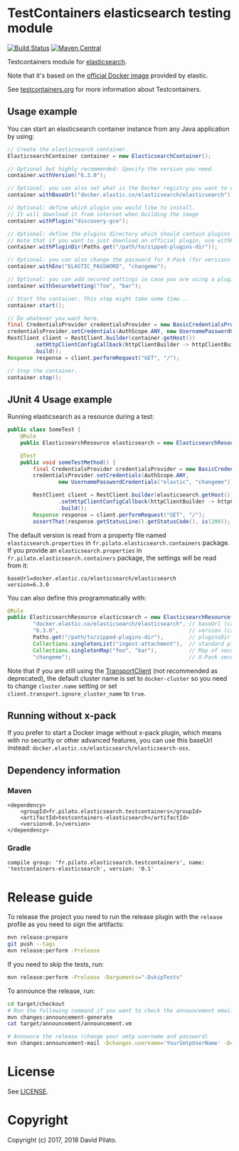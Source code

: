 # TestContainers elasticsearch testing module

[![Build Status](https://travis-ci.org/dadoonet/testcontainers-java-module-elasticsearch.svg?branch=master)](https://travis-ci.org/dadoonet/testcontainers-java-module-elasticsearch)
[![Maven Central](https://maven-badges.herokuapp.com/maven-central/fr.pilato.elasticsearch.testcontainers/testcontainers-elasticsearch/badge.svg?style=flat-square)](https://maven-badges.herokuapp.com/maven-central/fr.pilato.elasticsearch.testcontainers/testcontainers-elasticsearch/)

Testcontainers module for [elasticsearch](https://www.elastic.co/products/elasticsearch).

Note that it's based on the [official Docker image](https://www.elastic.co/guide/en/elasticsearch/reference/6.3/docker.html) provided by elastic.

See [testcontainers.org](https://www.testcontainers.org) for more information about Testcontainers.

## Usage example

You can start an elasticsearch container instance from any Java application by using:

```java
// Create the elasticsearch container.
ElasticsearchContainer container = new ElasticsearchContainer();

// Optional but highly recommended: Specify the version you need.
container.withVersion("6.3.0");

// Optional: you can also set what is the Docker registry you want to use with.
container.withBaseUrl("docker.elastic.co/elasticsearch/elasticsearch");

// Optional: define which plugin you would like to install.
// It will download it from internet when building the image
container.withPlugin("discovery-gce");

// Optional: define the plugins directory which should contain plugins ZIP files you want to install.
// Note that if you want to just download an official plugin, use withPlugin(String) instead.
container.withPluginDir(Paths.get("/path/to/zipped-plugins-dir"));

// Optional: you can also change the password for X-Pack (for versions >= 6.1).
container.withEnv("ELASTIC_PASSWORD", "changeme");

// Optional: you can add secured settings in case you are using a plugin which requires it.
container.withSecureSetting("foo", "bar");

// Start the container. This step might take some time...
container.start();

// Do whatever you want here.
final CredentialsProvider credentialsProvider = new BasicCredentialsProvider();
credentialsProvider.setCredentials(AuthScope.ANY, new UsernamePasswordCredentials("elastic", "changeme"));
RestClient client = RestClient.builder(container.getHost())
        .setHttpClientConfigCallback(httpClientBuilder -> httpClientBuilder.setDefaultCredentialsProvider(credentialsProvider))
        .build();
Response response = client.performRequest("GET", "/");

// Stop the container.
container.stop();
```

## JUnit 4 Usage example

Running elasticsearch as a resource during a test:

```java
public class SomeTest {
    @Rule
    public ElasticsearchResource elasticsearch = new ElasticsearchResource();

    @Test
    public void someTestMethod() {
        final CredentialsProvider credentialsProvider = new BasicCredentialsProvider();
        credentialsProvider.setCredentials(AuthScope.ANY,
                new UsernamePasswordCredentials("elastic", "changeme"));

        RestClient client = RestClient.builder(elasticsearch.getHost())
                .setHttpClientConfigCallback(httpClientBuilder -> httpClientBuilder.setDefaultCredentialsProvider(credentialsProvider))
                .build();
        Response response = client.performRequest("GET", "/");
        assertThat(response.getStatusLine().getStatusCode(), is(200));
```

The default version is read from a property file named `elasticsearch.properties` in `fr.pilato.elasticsearch.containers` package.
If you provide an `elasticsearch.properties` in `fr.pilato.elasticsearch.containers` package,
the settings will be read from it:

```properties
baseUrl=docker.elastic.co/elasticsearch/elasticsearch
version=6.3.0
```

You can also define this programmatically with:

```java
@Rule
public ElasticsearchResource elasticsearch = new ElasticsearchResource(
        "docker.elastic.co/elasticsearch/elasticsearch", // baseUrl (can be null)
        "6.3.0",                                         // version (can be null)
        Paths.get("/path/to/zipped-plugins-dir"),        // pluginsDir (can be null)
        Collections.singletonList("ingest-attachment"),  // standard plugins (can be empty)
        Collections.singletonMap("foo", "bar"),          // Map of secured settings (can be empty)
        "changeme");                                     // X-Pack security password to set (can be null)
```

Note that if you are still using the [TransportClient](https://www.elastic.co/guide/en/elasticsearch/client/java-api/6.3/transport-client.html)
(not recommended as deprecated), the default cluster name is set to `docker-cluster` so you need to change `cluster.name` setting
or set `client.transport.ignore_cluster_name` to `true`.

## Running without x-pack

If you prefer to start a Docker image without x-pack plugin, which means with no security or
other advanced features, you can use this baseUrl instead: `docker.elastic.co/elasticsearch/elasticsearch-oss`.

## Dependency information

### Maven

```
<dependency>
    <groupId>fr.pilato.elasticsearch.testcontainers</groupId>
    <artifactId>testcontainers-elasticsearch</artifactId>
    <version>0.1</version>
</dependency>
```

### Gradle

```
compile group: 'fr.pilato.elasticsearch.testcontainers', name: 'testcontainers-elasticsearch', version: '0.1'
```


# Release guide

To release the project you need to run the release plugin with the `release` profile as you need to sign the artifacts:

```sh
mvn release:prepare
git push --tags
mvn release:perform -Prelease
```

If you need to skip the tests, run:

```sh
mvn release:perform -Prelease -Darguments="-DskipTests"
```

To announce the release, run:

```sh
cd target/checkout
# Run the following command if you want to check the announcement email
mvn changes:announcement-generate
cat target/announcement/announcement.vm

# Announce the release (change your smtp username and password)
mvn changes:announcement-mail -Dchanges.username='YourSmtpUserName' -Dchanges.password='YourSmtpUserPassword'
```

# License

See [LICENSE](LICENSE).

# Copyright

Copyright (c) 2017, 2018 David Pilato.

